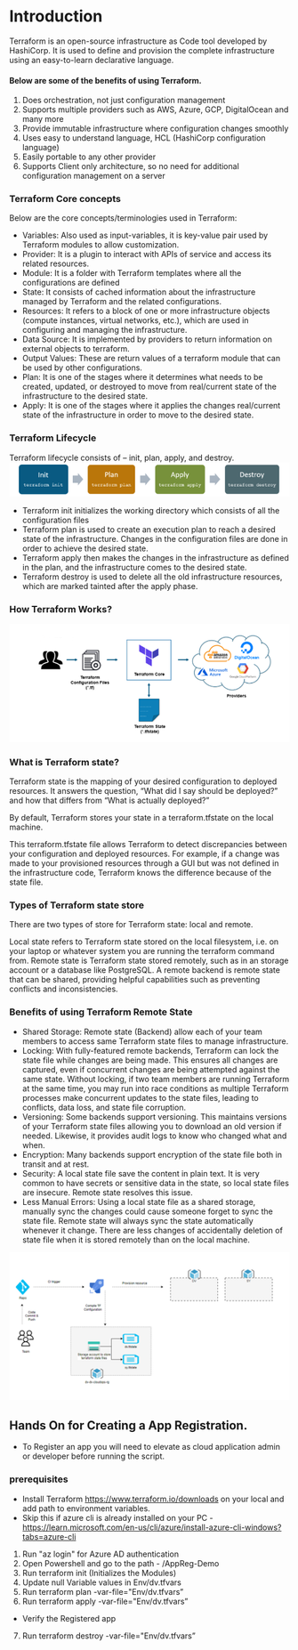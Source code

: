 # Introduction 

Terraform is an open-source infrastructure as Code tool developed by HashiCorp. It is used to define and provision the complete infrastructure using an easy-to-learn declarative language.

#### Below are some of the benefits of using Terraform.

1. Does orchestration, not just configuration management
2. Supports multiple providers such as AWS, Azure, GCP, DigitalOcean and many more
3. Provide immutable infrastructure where configuration changes smoothly
4. Uses easy to understand language, HCL (HashiCorp configuration language)
5. Easily portable to any other provider
6. Supports Client only architecture, so no need for additional configuration management on a server

### Terraform Core concepts
Below are the core concepts/terminologies used in Terraform:

-  Variables: Also used as input-variables, it is key-value pair used by Terraform modules to allow customization.
- Provider: It is a plugin to interact with APIs of service and access its related resources.
- Module: It is a folder with Terraform templates where all the configurations are defined
- State: It consists of cached information about the infrastructure managed by Terraform and the related configurations.
-  Resources: It refers to a block of one or more infrastructure objects (compute instances, virtual networks, etc.), which are used in configuring and managing the infrastructure.
- Data Source: It is implemented by providers to return information on external objects to terraform.
- Output Values: These are return values of a terraform module that can be used by other configurations.
- Plan: It is one of the stages where it determines what needs to be created, updated, or destroyed to move from real/current state of the infrastructure to the desired state.
- Apply: It is one of the stages where it applies the changes real/current state of the infrastructure in order to move to the desired state.

### Terraform Lifecycle
Terraform lifecycle consists of – init, plan, apply, and destroy.
![Event Diagram](Images/Terraform-Lifecycle.png)

- Terraform init initializes the working directory which consists of all the configuration files
- Terraform plan is used to create an execution plan to reach a desired state of the infrastructure. Changes in the configuration files are done in order to achieve the desired state.
- Terraform apply then makes the changes in the infrastructure as defined in the plan, and the infrastructure comes to the desired state.
- Terraform destroy is used to delete all the old infrastructure resources, which are marked tainted after the apply phase.

### How Terraform Works?
![Event Diagram](Images/Working-model.PNG)

### What is Terraform state? 
Terraform state is the mapping of your desired configuration to deployed resources. It answers the question, “What did I say should be deployed?” and how that differs from “What is actually deployed?”

By default, Terraform stores your state in a terraform.tfstate on the local machine.

This terraform.tfstate file allows Terraform to detect discrepancies between your configuration and deployed resources. For example, if a change was made to your provisioned resources through a GUI but was not defined in the infrastructure code, Terraform knows the difference because of the state file.

### Types of Terraform state store
There are two types of store for Terraform state: local and remote.

Local state refers to Terraform state stored on the local filesystem, i.e. on your laptop or whatever system you are running the terraform command from.
Remote state is Terraform state stored remotely, such as in an storage account or a database like PostgreSQL.
A remote backend is remote state that can be shared, providing helpful capabilities such as preventing conflicts and inconsistencies.


### Benefits of using Terraform Remote State
- Shared Storage: Remote state (Backend) allow each of your team members to access same Terraform state files to manage    infrastructure.
- Locking: With fully-featured remote backends, Terraform can lock the state file while changes are being made. This ensures all changes are captured, even if concurrent changes are being attempted against the same state. 
Without locking, if two team members are running Terraform at the same time, you may run into race conditions as multiple Terraform processes make concurrent updates to the state files, leading to conflicts, data loss, and state file corruption.
- Versioning: Some backends support versioning. This maintains versions of your Terraform state files allowing you to download an old version if needed. Likewise, it provides audit logs to know who changed what and when.
- Encryption: Many backends support encryption of the state file both in transit and at rest.
- Security: A local state file save the content in plain text. It is very common to have secrets or sensitive data in the state, so local state files are insecure. Remote state resolves this issue.
- Less Manual Errors: Using a local state file as a shared storage, manually sync the changes could cause someone forget to sync the state file. Remote state will always sync the state automatically whenever it change.
There are less changes of accidentally deletion of state file when it is stored remotely than on the local machine.

![Event Diagram](Images/Pipeline-workflow.PNG)

## Hands On for Creating a App Registration.
- To Register an app you will need to elevate as cloud application admin or developer before running the script.
### prerequisites
- Install Terraform https://www.terraform.io/downloads on your local and add path to environment variables.
- Skip this if azure cli is already installed on your PC - https://learn.microsoft.com/en-us/cli/azure/install-azure-cli-windows?tabs=azure-cli

1. Run "az login" for Azure AD authentication 
2. Open Powershell and go to the path - /AppReg-Demo
3. Run terraform init (Initializes the Modules)
4. Update null Variable values in Env/dv.tfvars 
5. Run terraform plan -var-file="Env/dv.tfvars” 
6. Run terraform apply -var-file="Env/dv.tfvars” 
- Verify the Registered app
7. Run terraform destroy -var-file="Env/dv.tfvars”
